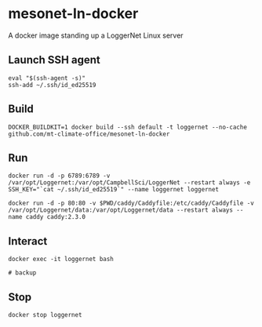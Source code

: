 # mesonet-ln-docker
A docker image standing up a LoggerNet Linux server

## Launch SSH agent
```
eval "$(ssh-agent -s)"
ssh-add ~/.ssh/id_ed25519
```

## Build
```
DOCKER_BUILDKIT=1 docker build --ssh default -t loggernet --no-cache github.com/mt-climate-office/mesonet-ln-docker
```

## Run
```
docker run -d -p 6789:6789 -v /var/opt/Loggernet:/var/opt/CampbellSci/LoggerNet --restart always -e SSH_KEY="`cat ~/.ssh/id_ed25519`" --name loggernet loggernet

docker run -d -p 80:80 -v $PWD/caddy/Caddyfile:/etc/caddy/Caddyfile -v /var/opt/Loggernet/data:/var/opt/Loggernet/data --restart always --name caddy caddy:2.3.0
```

## Interact
```
docker exec -it loggernet bash

# backup

```

## Stop
```
docker stop loggernet
```
